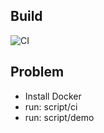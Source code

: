 ## Build
![CI](https://github.com/sabatinim/test-containers/actions/workflows/main.yml/badge.svg)

## Problem
- Install Docker
- run: script/ci
- run: script/demo
